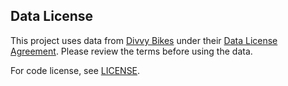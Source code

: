 ## Data License
This project uses data from [Divvy Bikes](https://www.divvybikes.com/) under their 
[Data License Agreement](https://divvybikes.com/data-license-agreement). Please review 
the terms before using the data.

For code license, see [LICENSE](LICENSE).